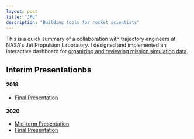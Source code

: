 ```yaml
---
layout: post
title: "JPL"
description: "Building tools for rocket scientists"
---
```



This is a quick summary of a collaboration with trajectory engineers at NASA's Jet Propulsion Laboratory.  I designed and implemented an interactive dashboard for [organizing and reviewing mission simulation data](https://vdl.sci.utah.edu/publications/2021_aas_porter/).

## Interim Presentationbs

#### 2019
* [Final Presentation](http://www.sci.utah.edu/~jimmy/JPL/2019_final_presentation.pdf)


#### 2020
* [Mid-term Presentation](http://www.sci.utah.edu/~jimmy/JPL/2020_midway_presentation.pdf)
* [Final Presentation](http://www.sci.utah.edu/~jimmy/JPL/2020_final_presentation.pdf)


